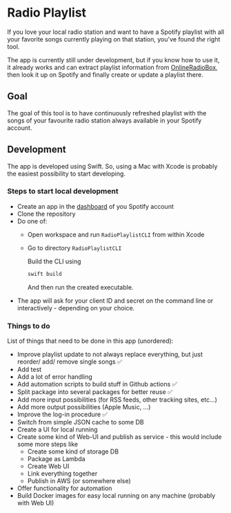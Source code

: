 # Radio Playlist

If you love your local radio station and want to have a Spotify playlist with all your favorite songs currently playing on that station, you've found *the* right tool.

The app is currently still under development, but if you know how to use it, it already works and can extract playlist information from [OnlineRadioBox](https://onlineradiobox.com), then look it up on Spotify and finally create or update a playlist there.

## Goal

The goal of this tool is to have continuously refreshed playlist with the songs of your favourite radio station always available in your Spotify account.

## Development

The app is developed using Swift. So, using a Mac with Xcode is probably the easiest possibility to start developing.

### Steps to start local development

- Create an app in the [dashboard](https://developer.spotify.com/dashboard) of you Spotify account
- Clone the repository
- Do one of:
  - Open workspace and run `RadioPlaylistCLI` from within Xcode
  - Go to directory `RadioPlaylistCLI`
  
    Build the CLI using

    ```sh
    swift build
    ```

    And then run the created executable.
- The app will ask for your client ID and secret on the command line or interactively - depending on your choice.

### Things to do

List of things that need to be done in this app (unordered):

- Improve playlist update to not always replace everything, but just reorder/ add/ remove single songs :white_check_mark:
- Add test
- Add a lot of error handling
- Add automation scripts to build stuff in Github actions :white_check_mark:
- Split package into several packages for better reuse :white_check_mark:
- Add more input possibilities (for RSS feeds, other tracking sites, etc...)
- Add more output possibilities (Apple Music, ...)
- Improve the log-in procedure :white_check_mark:
- Switch from simple JSON cache to some DB
- Create a UI for local running
- Create some kind of Web-UI and publish as service - this would include some more steps like
  - Create some kind of storage DB 
  - Package as Lambda
  - Create Web UI
  - Link everything together
  - Publish in AWS (or somewhere else)
- Offer functionality for automation
- Build Docker images for easy local running on any machine (probably with Web UI)
